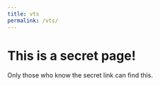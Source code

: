 ```yaml
---
title: vts
permalink: /vts/
---
```


# This is a secret page!

Only those who know the secret link can find this.

